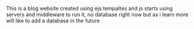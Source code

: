 This is a blog website created using ejs tempaltes and js starts using servers and middleware to run it, no database right now but as i learn more will like to add a database in the future
